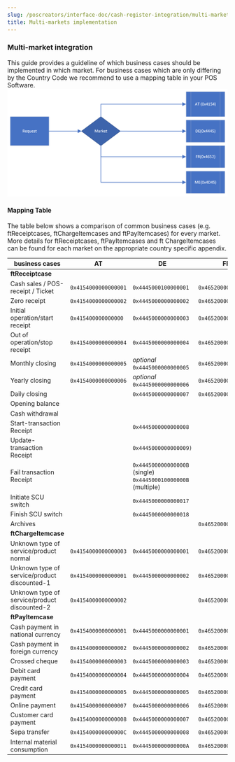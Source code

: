 ```yaml
---
slug: /poscreators/interface-doc/cash-register-integration/multi-markets-integration-guide
title: Multi-markets implementation
---
```

### Multi-market integration
This guide provides a guideline of which business cases should be implemented in which market.
For business cases which are only differing by the Country Code we recommend to use a mapping table in your POS Software.
![](./images/12-market-mapping.png)

#### Mapping Table
The table below shows a comparison of common business cases (e.g. ftReceiptcases, ftChargeItemcases and ftPayItemcases) for every market.
More details for ftReceiptcases, ftPayItemcases and ft ChargeItemcases can be found for each market on the appropriate country specific appendix.

|**business cases** | **AT** | **DE** |**FR** |**ME**|
|----------------------|-----------|-----------------------|--------------------------------------|-----------------------------|
|**ftReceiptcase**||||||
|Cash sales / POS-receipt / Ticket|`0x4154000000000001`|`0x4445000100000001`|`0x4652000000000001`||
|Zero receipt|`0x4154000000000002`|`0x4445000000000002`|`0x465200000000000F`|`0x4D45000000000002`|
|Initial operation/start receipt|`0x415400000000000`|`0x4445000000000003`|`0x4652000000000010`|`0x4D45000000000003`|
|Out of operation/stop receipt|`0x4154000000000004`|`0x4445000000000004`|`0x4652000000000011`|`0x4D45000000000004`|
|Monthly closing|`0x4154000000000005`|*optional* `0x4445000000000005`|`0x4652000000000006`|`0x4D45000000000005`|
|Yearly closing|`0x4154000000000006`|*optional* `0x4445000000000006`|`0x4652000000000007`|`0x4D45000000000006`|
|Daily closing|| `0x4445000000000007`|`0x4652000000000005`||
|Opening balance||||`0x4D45000000000007`|
|Cash withdrawal||||`0x4D45000000000008`|
|Start-transaction Receipt||`0x4445000000000008`|||
|Update-transaction Receipt||`0x4445000000000009)`||
|Fail transaction Receipt||`0x444500000000000B` (single) `0x444500010000000B` (multiple) ||||
|Initiate SCU switch||`0x4445000000000017`|||
|Finish SCU switch||`0x4445000000000018`|||
|Archives|||`0x4652000000000015`||
|**ftChargeItemcase**| | | | |
|Unknown type of service/product normal|`0x4154000000000003`|`0x4445000000000001`|`0x465200000000003`|`0x4D45000000000001`|
|Unknown type of service/product discounted-1|`0x4154000000000001`|`0x4445000000000002`|`0x465200000000001`|`0x4D45000000000002`|
|Unknown type of service/product discounted-2|`0x4154000000000002`||`0x465200000000002`||
|**ftPayItemcase** |||||
|Cash payment in national currency|`0x4154000000000001`|`0x4445000000000001`|`0x4652000000000001`|`0x4D45000000000001`|
|Cash payment in foreign currency|`0x4154000000000002`|`0x4445000000000002`|`0x4652000000000002`|`0x4D45000000000002`|
|Crossed cheque|`0x4154000000000003`|`0x4445000000000003`|`0x4652000000000003`|`0x4D45000000000003`|
|Debit card payment|`0x4154000000000004`|`0x4445000000000004`|`0x4652000000000004`|`0x4D45000000000004`|
|Credit card payment|`0x4154000000000005`|`0x4445000000000005`|`0x4652000000000005`|`0x4D45000000000005`|
|Online payment|`0x4154000000000007`|`0x4445000000000006`|`0x4652000000000007`|`0x4D45000000000008`|
|Customer card payment|`0x4154000000000008`|`0x4445000000000007`|`0x4652000000000008`|`0x4D45000000000009`|
|Sepa transfer|`0x415400000000000C`|`0x4445000000000008`|`0x465200000000000C`|`0x4D4500000000000A`|
|Internal material consumption|`0x4154000000000011`|`0x444500000000000A`|`0x4652000000000011`|`0x4D4500000000000C`|

